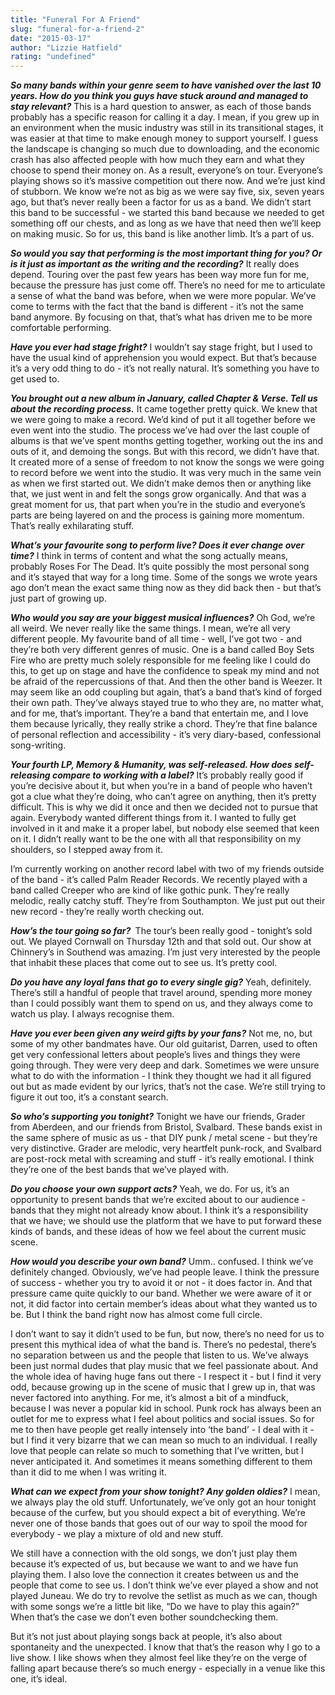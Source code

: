 ```yaml
---
title: "Funeral For A Friend"
slug: "funeral-for-a-friend-2"
date: "2015-03-17"
author: "Lizzie Hatfield"
rating: "undefined"
---
```


**_So many bands within your genre seem to have vanished over the last 10 years. How do you think you guys have stuck around and managed to stay relevant?_** This is a hard question to answer, as each of those bands probably has a specific reason for calling it a day. I mean, if you grew up in an environment when the music industry was still in its transitional stages, it was easier at that time to make enough money to support yourself. I guess the landscape is changing so much due to downloading, and the economic crash has also affected people with how much they earn and what they choose to spend their money on. As a result, everyone’s on tour. Everyone’s playing shows so it’s massive competition out there now. And we’re just kind of stubborn. We know we’re not as big as we were say five, six, seven years ago, but that’s never really been a factor for us as a band. We didn’t start this band to be successful - we started this band because we needed to get something off our chests, and as long as we have that need then we’ll keep on making music. So for us, this band is like another limb. It’s a part of us.

**_So would you say that performing is the most important thing for you? Or is it just as important as the writing and the recording?_** It really does depend. Touring over the past few years has been way more fun for me, because the pressure has just come off. There’s no need for me to articulate a sense of what the band was before, when we were more popular. We’ve come to terms with the fact that the band is different - it’s not the same band anymore. By focusing on that, that’s what has driven me to be more comfortable performing.

**_Have you ever had stage fright?_** I wouldn’t say stage fright, but I used to have the usual kind of apprehension you would expect. But that’s because it’s a very odd thing to do - it’s not really natural. It’s something you have to get used to.

**_You brought out a new album in January, called Chapter & Verse. Tell us about the recording process._** It came together pretty quick. We knew that we were going to make a record. We’d kind of put it all together before we even went into the studio. The process we’ve had over the last couple of albums is that we’ve spent months getting together, working out the ins and outs of it, and demoing the songs. But with this record, we didn’t have that. It created more of a sense of freedom to not know the songs we were going to record before we went into the studio. It was very much in the same vein as when we first started out. We didn’t make demos then or anything like that, we just went in and felt the songs grow organically. And that was a great moment for us, that part when you’re in the studio and everyone’s parts are being layered on and the process is gaining more momentum. That’s really exhilarating stuff.

**_What’s your favourite song to perform live? Does it ever change over time?_** I think in terms of content and what the song actually means, probably Roses For The Dead. It’s quite possibly the most personal song and it’s stayed that way for a long time. Some of the songs we wrote years ago don’t mean the exact same thing now as they did back then - but that’s just part of growing up.

**_Who would you say are your biggest musical influences?_** Oh God, we’re all weird. We never really like the same things. I mean, we’re all very different people. My favourite band of all time - well, I’ve got two - and they’re both very different genres of music. One is a band called Boy Sets Fire who are pretty much solely responsible for me feeling like I could do this, to get up on stage and have the confidence to speak my mind and not be afraid of the repercussions of that. And then the other band is Weezer. It may seem like an odd coupling but again, that’s a band that’s kind of forged their own path. They’ve always stayed true to who they are, no matter what, and for me, that’s important. They’re a band that entertain me, and I love them because lyrically, they really strike a chord. They’re that fine balance of personal reflection and accessibility - it’s very diary-based, confessional song-writing.

**_Your fourth LP, Memory & Humanity, was self-released. How does self-releasing compare to working with a label?_** It’s probably really good if you’re decisive about it, but when you’re in a band of people who haven’t got a clue what they’re doing, who can’t agree on anything, then it’s pretty difficult. This is why we did it once and then we decided not to pursue that again. Everybody wanted different things from it. I wanted to fully get involved in it and make it a proper label, but nobody else seemed that keen on it. I didn’t really want to be the one with all that responsibility on my shoulders, so I stepped away from it.

I’m currently working on another record label with two of my friends outside of the band - it’s called Palm Reader Records. We recently played with a band called Creeper who are kind of like gothic punk. They’re really melodic, really catchy stuff. They’re from Southampton. We just put out their new record - they’re really worth checking out.

**_How’s the tour going so far? _** The tour’s been really good - tonight’s sold out. We played Cornwall on Thursday 12th and that sold out. Our show at Chinnery’s in Southend was amazing. I’m just very interested by the people that inhabit these places that come out to see us. It’s pretty cool.

**_Do you have any loyal fans that go to every single gig?_** Yeah, definitely. There’s still a handful of people that travel around, spending more money than I could possibly want them to spend on us, and they always come to watch us play. I always recognise them.

**_Have you ever been given any weird gifts by your fans?_** Not me, no, but some of my other bandmates have. Our old guitarist, Darren, used to often get very confessional letters about people’s lives and things they were going through. They were very deep and dark. Sometimes we were unsure what to do with the information - I think they thought we had it all figured out but as made evident by our lyrics, that’s not the case. We’re still trying to figure it out too, it’s a constant search.

**_So who’s supporting you tonight?_** Tonight we have our friends, Grader from Aberdeen, and our friends from Bristol, Svalbard. These bands exist in the same sphere of music as us - that DIY punk / metal scene - but they’re very distinctive. Grader are melodic, very heartfelt punk-rock, and Svalbard are post-rock metal with screaming and stuff - it’s really emotional. I think they’re one of the best bands that we’ve played with.

**_Do you choose your own support acts?_** Yeah, we do. For us, it’s an opportunity to present bands that we’re excited about to our audience - bands that they might not already know about. I think it’s a responsibility that we have; we should use the platform that we have to put forward these kinds of bands, and these ideas of how we feel about the current music scene.

**_How would you describe your own band?_** Umm.. confused. I think we’ve definitely changed. Obviously, we’ve had people leave. I think the pressure of success - whether you try to avoid it or not - it does factor in. And that pressure came quite quickly to our band. Whether we were aware of it or not, it did factor into certain member’s ideas about what they wanted us to be. But I think the band right now has almost come full circle.

I don’t want to say it didn’t used to be fun, but now, there’s no need for us to present this mythical idea of what the band is. There’s no pedestal, there’s no separation between us and the people that listen to us. We’ve always been just normal dudes that play music that we feel passionate about. And the whole idea of having huge fans out there - I respect it - but I find it very odd, because growing up in the scene of music that I grew up in, that was never factored into anything. For me, it’s almost a bit of a mindfuck, because I was never a popular kid in school. Punk rock has always been an outlet for me to express what I feel about politics and social issues. So for me to then have people get really intensely into ‘the band’ - I deal with it - but I find it very bizarre that we can mean so much to an individual. I really love that people can relate so much to something that I’ve written, but I never anticipated it. And sometimes it means something different to them than it did to me when I was writing it.

**_What can we expect from your show tonight? Any golden oldies?_** I mean, we always play the old stuff. Unfortunately, we’ve only got an hour tonight because of the curfew, but you should expect a bit of everything. We’re never one of those bands that goes out of our way to spoil the mood for everybody - we play a mixture of old and new stuff.

We still have a connection with the old songs, we don’t just play them because it’s expected of us, but because we want to and we have fun playing them. I also love the connection it creates between us and the people that come to see us. I don’t think we’ve ever played a show and not played Juneau. We do try to revolve the setlist as much as we can, though with some songs we’re a little bit like, “Do we have to play this again?” When that’s the case we don’t even bother soundchecking them.

But it’s not just about playing songs back at people, it’s also about spontaneity and the unexpected. I know that that’s the reason why I go to a live show. I like shows when they almost feel like they’re on the verge of falling apart because there’s so much energy - especially in a venue like this one, it’s ideal.
